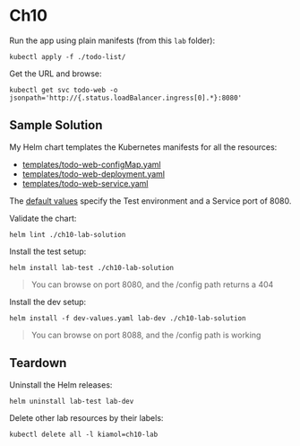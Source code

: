 # Ch10

Run the app using plain manifests (from this `lab` folder):

```
kubectl apply -f ./todo-list/
```

Get the URL and browse:

```
kubectl get svc todo-web -o jsonpath='http://{.status.loadBalancer.ingress[0].*}:8080'
```


## Sample Solution

My Helm chart templates the Kubernetes manifests for all the resources:

- [templates/todo-web-configMap.yaml](./ch10-lab-solution/templates/todo-web-configMap.yaml)
- [templates/todo-web-deployment.yaml](./ch10-lab-solution/templates/todo-web-deployment.yaml)
- [templates/todo-web-service.yaml](./ch10-lab-solution/templates/todo-web-service.yaml)

The [default values](./ch10-lab-solution/values.yaml) specify the Test environment and a Service port of 8080.

Validate the chart:

```
helm lint ./ch10-lab-solution
```

Install the test setup:

```
helm install lab-test ./ch10-lab-solution
```

> You can browse on port 8080, and the /config path returns a 404

Install the dev setup:

```
helm install -f dev-values.yaml lab-dev ./ch10-lab-solution
```

> You can browse on port 8088, and the /config path is working

## Teardown

Uninstall the Helm releases:

```
helm uninstall lab-test lab-dev
```

Delete other lab resources by their labels:

```
kubectl delete all -l kiamol=ch10-lab
```
